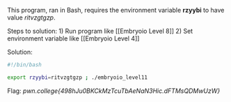 This program, ran in Bash, requires the environment variable **rzyybi** to have value *ritvzgtgzp*.

Steps to solution:
	1) Run program like [[Embryoio Level 8]]
	2) Set environment variable like [[Embryoio Level 4]]

Solution:
```bash
#!/bin/bash

export rzyybi=ritvzgtgzp ; ./embryoio_level11
```

Flag:
	*pwn.college{498hJu0BKCkMzTcuTbAeNaN3Hic.dFTMsQDMwUzW}*